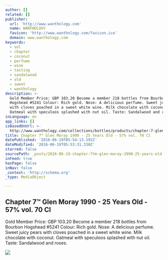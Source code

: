 ```yaml
---
author: []
related: []
publisher:
  url: 'http://www.wanthology.com'
  name: WANTHOLOGY
  favicon: 'http://www.wanthology.com/favicon.ico'
  domain: www.wanthology.com
keywords:
  - vol
  - chapter
  - coconut
  - perfume
  - wine
  - tasting
  - sandalwood
  - old
  - sweet
  - wanthology
description: >-
  Gold Member Price: GBP 103.20 Become a member 218 bottles from Bourbon
  Hogshead #5241 Colour: Rich gold. Nose: A delicious perfume. Sweet juicy pears
  with cloves poached in a sweet white wine. Milk chocolate with coconut.
  Oatmeal with speculoos splashed with nut oil. Taste: Sandalwood and roses.
inLanguage: en
app_links: []
isBasedOnUrl: >-
  http://www.wanthology.com/collections/bottles/products/chapter-7-glen-moray-25-yo
title: Chapter 7™ Glen Moray 1990 - 25 Years Old - 57% vol. 70 Cl
datePublished: '2016-06-19T05:54:13.192Z'
dateModified: '2016-06-19T05:53:31.330Z'
starred: false
sourcePath: _posts/2016-06-19-chapter-7tm-glen-moray-1990-25-years-old-57-vol-70-cl.md
inFeed: true
hasPage: false
inNav: false
_context: 'http://schema.org'
_type: MediaObject

---
```

<article style=""><h1>Chapter 7™ Glen Moray 1990 - 25 Years Old - 57% vol. 70 Cl</h1><p>Gold Member Price: GBP 103.20 Become a member 218 bottles from Bourbon Hogshead #5241 Colour: Rich gold. Nose: A delicious perfume. Sweet juicy pears with cloves poached in a sweet white wine. Milk chocolate with coconut. Oatmeal with speculoos splashed with nut oil. Taste: Sandalwood and roses.</p><img src="http://cdn.shopify.com/s/files/1/1059/4334/products/DSC_0007a_grande.jpg?v=1460896799" /></article>